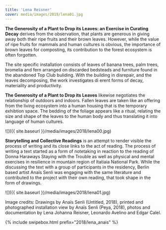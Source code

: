 ```yaml
---
title: 'Lena Reisner'
cover: media/images/2018/lena01.jpg
---
```

**The Generosity of a Plant to Drop its Leaves: an Exercise in Curating Decay** derives from the observation, that plants are generous in giving away both their ripe fruits and their brown leaves. However, while the value of ripe fruits for mammals and human cultures is obvious, the importance of brown leaves for composting, its contribution to the forest ecosystem is often forgotten.

The site specific installation consists of leaves of banana trees, palm trees, bromelia and fern arranged on discarded bedsteads and furniture found in the abandoned Top Club buliding. With the building in disrepair, and the leaves decomposing, the work investigates di erent forms of decay, materiality and productivity.

**The Generosity of a Plant to Drop its Leaves** likewise negotiates the relationship of outdoors and indoors. Fallen leaves are taken like an offering from the living ecosystem into a human housing that is the temporary exhibtion space. The bedding of the foliage appears like a ritual, relating the size and shape of the leaves to the human body and thus translating it into language of human cultures.

![]({{ site.baseurl }}/media/images/2018/lena00.jpg)

**Storytelling and Collective Readings** is an attempt to render visible the process of writing and its close links to the act of reading. The process of writing a text started as a form of notetaking in reaction to the reading of Donna Haraways Staying with the Trouble as well as physical and mental exercises in resilience in mountain region of Itatiaia National Park. While the discussing the text with a group of participants in the residency, Berlin based artist Anaïs Senli was engaging with the same literature and contributed to the project with their own reading, that took shape in the form of drawings.

![]({{ site.baseurl }}/media/images/2018/lena01.jpg)

Image credits: Drawings by Anaïs Senli (Untitled, 2018), printed and photographed installation view by Anaïs Senli (Peya, 2018), photos and documentation by Lena Johanna Reisner, Leonardo Avelino and Edgar Calel.

{% include swipebox.html prefix="2018/lena_anais" %}

